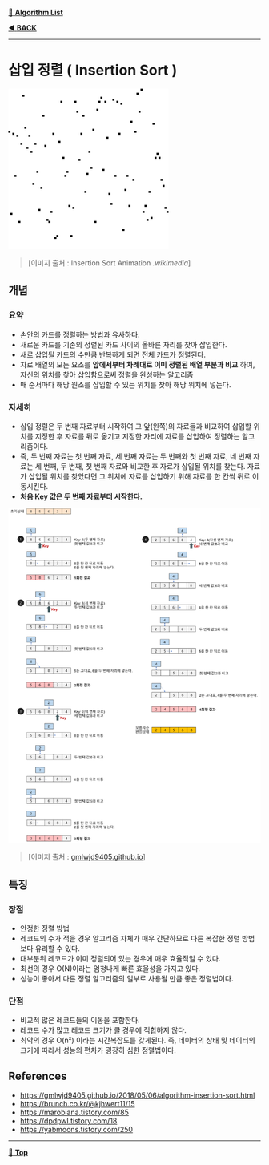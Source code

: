 [:file_folder: **Algorithm List**](https://github.com/dlalstj0213/Study.Algorithm_Java)

[:arrow_backward: **BACK**](../)

---

# 삽입 정렬 ( Insertion Sort )

![선택정렬](../../../../imgs/insertion_sort_animation.gif)

> [이미지 출처 : Insertion Sort Animation *.wikimedia*]

## 개념
### 요약

- 손안의 카드를 정렬하는 방법과 유사하다.
- 새로운 카드를 기존의 정렬된 카드 사이의 올바른 자리를 찾아 삽입한다.
- 새로 삽입될 카드의 수만큼 반복하게 되면 전체 카드가 정렬된다.
- 자료 배열의 모든 요소를 **앞에서부터 차례대로 이미 정렬된 배열 부분과 비교** 하여, 자신의 위치를 찾아 삽입함으로써 정렬을 완성하는 알고리즘
- 매 순서마다 해당 원소를 삽입할 수 있는 위치를 찾아 해당 위치에 넣는다.

### 자세히

- 삽입 정렬은 두 번째 자료부터 시작하여 그 앞(왼쪽)의 자료들과 비교하여 삽입할 위치를 지정한 후 자료를 뒤로 옮기고 지정한 자리에 자료를 삽입하여 정렬하는 알고리즘이다.
- 즉, 두 번째 자료는 첫 번째 자료, 세 번째 자료는 두 번째와 첫 번째 자료, 네 번째 자료는 세 번째, 두 번째, 첫 번째 자료와 비교한 후 자료가 삽입될 위치를 찾는다. 자료가 삽입될 위치를 찾았다면 그 위치에 자료를 삽입하기 위해 자료를 한 칸씩 뒤로 이동시킨다.
- **처음 Key 값은 두 번째 자료부터 시작한다.**

![선택정렬이미지](../../../../imgs/insertion_sort.png)

> [이미지 출처 : [gmlwjd9405.github.io](https://gmlwjd9405.github.io/2018/05/06/algorithm-insertion-sort.html)]

## 특징

### 장점
- 안정한 정렬 방법
- 레코드의 수가 적을 경우 알고리즘 자체가 매우 간단하므로 다른 복잡한 정렬 방법보다 유리할 수 있다.
- 대부분위 레코드가 이미 정렬되어 있는 경우에 매우 효율적일 수 있다.
- 최선의 경우 O(N)이라는 엄청나게 빠른 효율성을 가지고 있다.
- 성능이 좋아서 다른 정렬 알고리즘의 일부로 사용될 만큼 좋은 정렬법이다.

### 단점
- 비교적 많은 레코드들의 이동을 포함한다.
- 레코드 수가 많고 레코드 크기가 클 경우에 적합하지 않다.
- 최악의 경우 O(n²) 이라는 시간복잡도를 갖게된다. 즉, 데이터의 상태 및 데이터의 크기에 따라서 성능의 편차가 굉장히 심한 정렬법이다.

## References
- https://gmlwjd9405.github.io/2018/05/06/algorithm-insertion-sort.html
- https://brunch.co.kr/@kjhwert11/15
- https://marobiana.tistory.com/85
- https://dpdpwl.tistory.com/18
- https://yabmoons.tistory.com/250

---

[:arrow_up_small: **Top**](#)